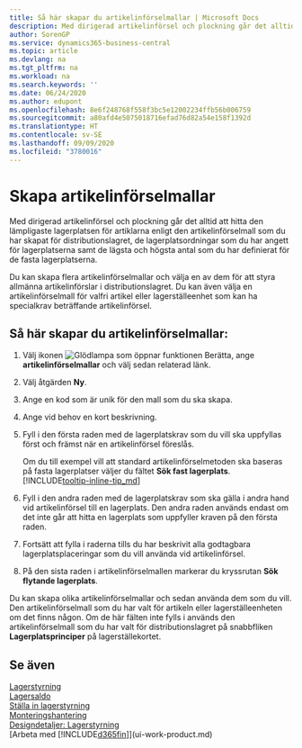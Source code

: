 ```yaml
---
title: Så här skapar du artikelinförselmallar | Microsoft Docs
description: Med dirigerad artikelinförsel och plockning går det alltid att hitta den lämpligaste lagerplatsen för artiklarna enligt den artikelinförselmall som du har skapat för distributionslagret, de lagerplatsordningar som du har angett för lagerplatserna samt de lägsta och högsta antal som du har definierat för de fasta lagerplatserna.
author: SorenGP
ms.service: dynamics365-business-central
ms.topic: article
ms.devlang: na
ms.tgt_pltfrm: na
ms.workload: na
ms.search.keywords: ''
ms.date: 06/24/2020
ms.author: edupont
ms.openlocfilehash: 8e6f248768f558f3bc5e12002234ffb56b006759
ms.sourcegitcommit: a80afd4e5075018716efad76d82a54e158f1392d
ms.translationtype: HT
ms.contentlocale: sv-SE
ms.lasthandoff: 09/09/2020
ms.locfileid: "3780016"
---
```

# <a name="set-up-put-away-templates"></a>Skapa artikelinförselmallar

Med dirigerad artikelinförsel och plockning går det alltid att hitta den lämpligaste lagerplatsen för artiklarna enligt den artikelinförselmall som du har skapat för distributionslagret, de lagerplatsordningar som du har angett för lagerplatserna samt de lägsta och högsta antal som du har definierat för de fasta lagerplatserna.  

Du kan skapa flera artikelinförselmallar och välja en av dem för att styra allmänna artikelinförslar i distributionslagret. Du kan även välja en artikelinförselmall för valfri artikel eller lagerställeenhet som kan ha specialkrav beträffande artikelinförsel.  

## <a name="to-set-up-put-away-templates"></a>Så här skapar du artikelinförselmallar:

1. Välj ikonen ![Glödlampa som öppnar funktionen Berätta](media/ui-search/search_small.png "Berätta vad du vill göra"), ange **artikelinförselmallar** och välj sedan relaterad länk.  
2. Välj åtgärden **Ny**.  
3. Ange en kod som är unik för den mall som du ska skapa.  
4. Ange vid behov en kort beskrivning.  
5. Fyll i den första raden med de lagerplatskrav som du vill ska uppfyllas först och främst när en artikelinförsel föreslås.

    Om du till exempel vill att standard artikelinförselmetoden ska baseras på fasta lagerplatser väljer du fältet **Sök fast lagerplats**. [!INCLUDE[tooltip-inline-tip_md](includes/tooltip-inline-tip_md.md)]  
6. Fyll i den andra raden med de lagerplatskrav som ska gälla i andra hand vid artikelinförsel till en lagerplats. Den andra raden används endast om det inte går att hitta en lagerplats som uppfyller kraven på den första raden.  
7. Fortsätt att fylla i raderna tills du har beskrivit alla godtagbara lagerplatsplaceringar som du vill använda vid artikelinförsel.  
8. På den sista raden i artikelinförselmallen markerar du kryssrutan **Sök flytande lagerplats**.  

Du kan skapa olika artikelinförselmallar och sedan använda dem som du vill. Den artikelinförselmall som du har valt för artikeln eller lagerställeenheten om det finns någon. Om de här fälten inte fylls i används den artikelinförselmall som du har valt för distributionslagret på snabbfliken **Lagerplatsprinciper** på lagerställekortet.  

## <a name="see-also"></a>Se även

[Lagerstyrning](warehouse-manage-warehouse.md)  
[Lagersaldo](inventory-manage-inventory.md)  
[Ställa in lagerstyrning](warehouse-setup-warehouse.md)  
[Monteringshantering](assembly-assemble-items.md)  
[Designdetaljer: Lagerstyrning](design-details-warehouse-management.md)  
[Arbeta med [!INCLUDE[d365fin](includes/d365fin_md.md)]](ui-work-product.md)  
